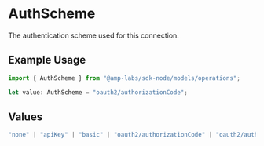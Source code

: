 # AuthScheme

The authentication scheme used for this connection.

## Example Usage

```typescript
import { AuthScheme } from "@amp-labs/sdk-node/models/operations";

let value: AuthScheme = "oauth2/authorizationCode";
```

## Values

```typescript
"none" | "apiKey" | "basic" | "oauth2/authorizationCode" | "oauth2/authorizationCodePKCE" | "oauth2/clientCredentials" | "oauth2/password"
```